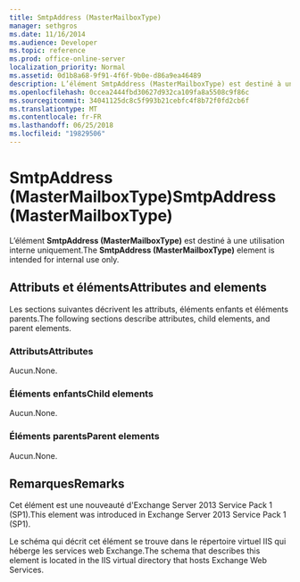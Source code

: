 ```yaml
---
title: SmtpAddress (MasterMailboxType)
manager: sethgros
ms.date: 11/16/2014
ms.audience: Developer
ms.topic: reference
ms.prod: office-online-server
localization_priority: Normal
ms.assetid: 0d1b8a68-9f91-4f6f-9b0e-d86a9ea46489
description: L’élément SmtpAddress (MasterMailboxType) est destiné à une utilisation interne uniquement.
ms.openlocfilehash: 0ccea2444fbd30627d932ca109fa8a5508c9f86c
ms.sourcegitcommit: 34041125dc8c5f993b21cebfc4f8b72f0fd2cb6f
ms.translationtype: MT
ms.contentlocale: fr-FR
ms.lasthandoff: 06/25/2018
ms.locfileid: "19829506"
---
```

# <a name="smtpaddress-mastermailboxtype"></a><span data-ttu-id="1608c-103">SmtpAddress (MasterMailboxType)</span><span class="sxs-lookup"><span data-stu-id="1608c-103">SmtpAddress (MasterMailboxType)</span></span>

<span data-ttu-id="1608c-104">L’élément **SmtpAddress (MasterMailboxType)** est destiné à une utilisation interne uniquement.</span><span class="sxs-lookup"><span data-stu-id="1608c-104">The **SmtpAddress (MasterMailboxType)** element is intended for internal use only.</span></span> 

## <a name="attributes-and-elements"></a><span data-ttu-id="1608c-105">Attributs et éléments</span><span class="sxs-lookup"><span data-stu-id="1608c-105">Attributes and elements</span></span>

<span data-ttu-id="1608c-106">Les sections suivantes décrivent les attributs, éléments enfants et éléments parents.</span><span class="sxs-lookup"><span data-stu-id="1608c-106">The following sections describe attributes, child elements, and parent elements.</span></span>
  
### <a name="attributes"></a><span data-ttu-id="1608c-107">Attributs</span><span class="sxs-lookup"><span data-stu-id="1608c-107">Attributes</span></span>

<span data-ttu-id="1608c-108">Aucun.</span><span class="sxs-lookup"><span data-stu-id="1608c-108">None.</span></span>
  
### <a name="child-elements"></a><span data-ttu-id="1608c-109">Éléments enfants</span><span class="sxs-lookup"><span data-stu-id="1608c-109">Child elements</span></span>

<span data-ttu-id="1608c-110">Aucun.</span><span class="sxs-lookup"><span data-stu-id="1608c-110">None.</span></span>
  
### <a name="parent-elements"></a><span data-ttu-id="1608c-111">Éléments parents</span><span class="sxs-lookup"><span data-stu-id="1608c-111">Parent elements</span></span>

<span data-ttu-id="1608c-112">Aucun.</span><span class="sxs-lookup"><span data-stu-id="1608c-112">None.</span></span>
  
## <a name="remarks"></a><span data-ttu-id="1608c-113">Remarques</span><span class="sxs-lookup"><span data-stu-id="1608c-113">Remarks</span></span>

<span data-ttu-id="1608c-114">Cet élément est une nouveauté d'Exchange Server 2013 Service Pack 1 (SP1).</span><span class="sxs-lookup"><span data-stu-id="1608c-114">This element was introduced in Exchange Server 2013 Service Pack 1 (SP1).</span></span>
  
<span data-ttu-id="1608c-115">Le schéma qui décrit cet élément se trouve dans le répertoire virtuel IIS qui héberge les services web Exchange.</span><span class="sxs-lookup"><span data-stu-id="1608c-115">The schema that describes this element is located in the IIS virtual directory that hosts Exchange Web Services.</span></span>
  

